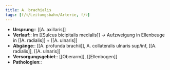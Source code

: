 ```yaml
---
title: A. brachialis
tags: [f/💀/Leitungsbahn/Arterie, f/💀]
---
```

- **Ursprung**:: [[A. axillaris]]
- **Verlauf**:: Im [[Sulcus bicipitalis medialis]] → Aufzweigung in Ellenbeuge in [[A. radialis]] + [[A. ulnaris]]
- **Abgänge**:: [[A. profunda brachii]], A. collateralis ulnaris sup/inf, [[A. radialis]], [[A. ulnaris]]
- **Versorgungsgebiet**:: [[Oberarm]], [[Ellenbogen]]
- **Pathologien**::